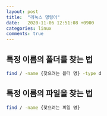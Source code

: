 ```yaml
---
layout: post
title:  "리눅스 명령어"
date:   2020-11-06 12:51:08 +0900
categories: linux
comments: true 
---
```


## 특정 이름의 폴더를 찾는 법
~~~bash
find / -name {찾으려는 폴더 명} -type d
~~~

## 특정 이름의 파일을 찾는 법
~~~bash
find / -name {찾으려는 피일 명}
~~~
